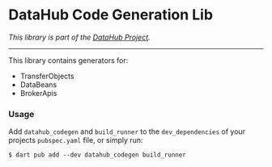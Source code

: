 # DataHub Code Generation Lib

*This library is part of the [DataHub Project][1].*

---

This library contains generators for:
- TransferObjects
- DataBeans
- BrokerApis

### Usage

Add `datahub_codegen` and `build_runner` to the `dev_dependencies` of your projects
`pubspec.yaml` file, or simply run:

```shell
$ dart pub add --dev datahub_codegen build_runner
```


[1]: https://github.com/christian-thiele/datahub